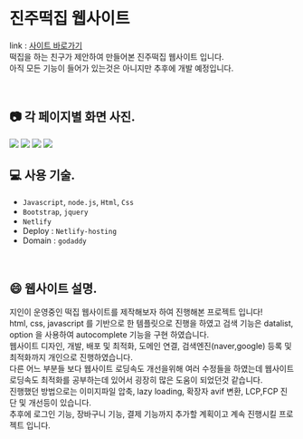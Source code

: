 # 진주떡집 웹사이트
link : [사이트 바로가기](https://jinjood.com/)<br>
떡집을 하는 친구가 제안하여 만들어본 진주떡집 웹사이트 입니다.<br>
아직 모든 기능이 들어가 있는것은 아니지만 추후에 개발 예정입니다.

<br>

## 📷 각 페이지별 화면 사진.

![](https://velog.velcdn.com/images/mintae1117/post/1a96fc92-0e2c-4056-b268-6bf8061ca2d7/image.png)
![](https://velog.velcdn.com/images/mintae1117/post/55fac5c5-ae3a-445b-88f2-788eca297f18/image.png)
![](https://velog.velcdn.com/images/mintae1117/post/cd67337a-2633-446f-824b-c40baafb2688/image.png)
![](https://velog.velcdn.com/images/mintae1117/post/2b414374-bfdf-4c90-9834-c9ee0793970c/image.png)
<br>

## 💻 사용 기술.

- `Javascript`, `node.js`, `Html`, `Css`
- `Bootstrap`, `jquery`
- `Netlify`
- Deploy : `Netlify-hosting`
- Domain : `godaddy`


<br>

## 😄 웹사이트 설명.
<p>
지인이 운영중인 떡집 웹사이트를 제작해보자 하여 진행해본 프로젝트 입니다!<br>
html, css, javascript 를 기반으로 한 템플릿으로 진행을 하였고 검색 기능은 datalist, option 을 사용하여 autocomplete 기능을 구현 하였습니다.<br>
웹사이트 디자인, 개발, 배포 및 최적화, 도메인 연결, 검색엔진(naver,google) 등록 및 최적화까지 개인으로 진행하였습니다.<br>
다른 어느 부분들 보다 웹사이트 로딩속도 개선을위해 여러 수정들을 하였는데 웹사이트 로딩속도 최적화를 공부하는데 있어서 굉장히 많은 도움이 되었던것 같습니다.<br>
진행했던 방법으로는 이미지파일 압축, lazy loading, 확장자 avif 변환, LCP,FCP 진단 및 개선등이 있습니다.<br>
추후에 로그인 기능, 장바구니 기능, 결제 기능까지 추가할 계획이고 계속 진행시킬 프로젝트 입니다.<br></p>